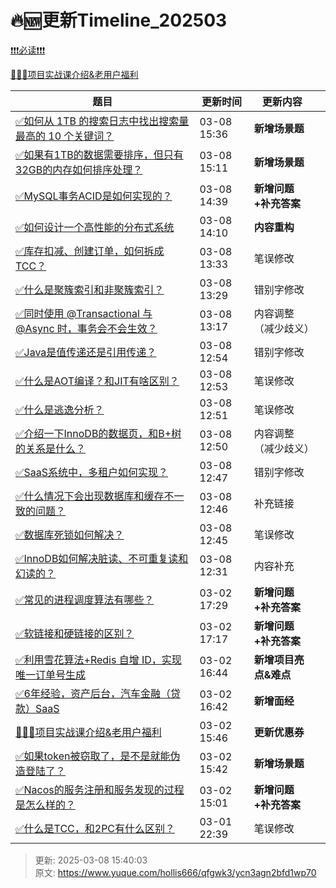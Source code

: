 # 🔥🆕更新Timeline_202503



[❗❗❗必读❗❗❗](https://www.yuque.com/hollis666/bfrl8w/ycscnksw0cw2wus4)



[🧣🧣🧣项目实战课介绍&老用户福利](https://www.yuque.com/hollis666/bfrl8w/dgolk0cckpb94sia)



| **题目** | **更新时间** | **更新内容** | |
| --- | --- | --- | --- |
| [✅如何从 1TB 的搜索日志中找出搜索量最高的 10 个关键词？](https://www.yuque.com/hollis666/qfgwk3/mdegw67xikew2hdl) | 03-08 15:36 | **新增场景题** | |
| [✅如果有1TB的数据需要排序，但只有32GB的内存如何排序处理？](https://www.yuque.com/hollis666/qfgwk3/gyx3ggnspew3dg4p) | 03-08 15:11 | **新增场景题** | |
| [✅MySQL事务ACID是如何实现的？](https://www.yuque.com/hollis666/qfgwk3/opw12171lnkklux0) | 03-08 14:39 | **新增问题+补充答案** | |
| [✅如何设计一个高性能的分布式系统](https://www.yuque.com/hollis666/qfgwk3/th4in4q9oa15myup) | 03-08 14:10 | **内容重构** | |
| [✅库存扣减、创建订单，如何拆成TCC？](https://www.yuque.com/hollis666/qfgwk3/elbfrkngg37i842u) | 03-08 13:33 | 笔误修改 | |
| [✅什么是聚簇索引和非聚簇索引？](https://www.yuque.com/hollis666/qfgwk3/le8gbo472cpxv63z) | 03-08 13:29 | 错别字修改 | |
| [✅同时使用 @Transactional 与 @Async 时，事务会不会生效？](https://www.yuque.com/hollis666/qfgwk3/wz4plmzc2t4i2lgd) | 03-08 13:17 | 内容调整（减少歧义） | |
| [✅Java是值传递还是引用传递？](https://www.yuque.com/hollis666/qfgwk3/lbdoqe) | 03-08 12:54 | 错别字修改 | |
| [✅什么是AOT编译？和JIT有啥区别？](https://www.yuque.com/hollis666/qfgwk3/cy5i6guhszisviks) | 03-08 12:53 | 笔误修改 | |
| [✅什么是逃逸分析？](https://www.yuque.com/hollis666/qfgwk3/vwrawt9lig6whl4o) | 03-08 12:51 | 笔误修改 | |
| [✅介绍一下InnoDB的数据页，和B+树的关系是什么？](https://www.yuque.com/hollis666/qfgwk3/vebvlntlc6rnvuu0) | 03-08 12:50 | 内容调整（减少歧义） | |
| [✅SaaS系统中，多租户如何实现？](https://www.yuque.com/hollis666/qfgwk3/nzi06fs6bpco1mf5) | 03-08 12:47 | 错别字修改 | |
| [✅什么情况下会出现数据库和缓存不一致的问题？](https://www.yuque.com/hollis666/qfgwk3/xr0h8h) | 03-08 12:46 | 补充链接 | |
| [✅数据库死锁如何解决？](https://www.yuque.com/hollis666/qfgwk3/ut71vg) | 03-08 12:45 | 笔误修改 | |
| [✅InnoDB如何解决脏读、不可重复读和幻读的？](https://www.yuque.com/hollis666/qfgwk3/zx47wieewckee8bk) | 03-08 12:31 | 内容补充 | |
| [✅常见的进程调度算法有哪些？](https://www.yuque.com/hollis666/qfgwk3/amenvb6xgzhgkui0) | 03-02 17:29 | **新增问题+补充答案** | |
| [✅软链接和硬链接的区别？](https://www.yuque.com/hollis666/qfgwk3/iumnqsawgyospilh) | 03-02 17:17 | **新增问题+补充答案** | |
| [✅利用雪花算法+Redis 自增 ID，实现唯一订单号生成](https://www.yuque.com/hollis666/qfgwk3/tn85uurzqo8xe9yg) | 03-02 16:44 | **新增项目亮点&难点** | |
| [✅6年经验，资产后台，汽车金融（贷款）SaaS](https://www.yuque.com/hollis666/qfgwk3/gldhrgttfg4nzi3q) | 03-02 16:42 | **新增面经** | |
| [🧣🧣🧣项目实战课介绍&老用户福利](https://www.yuque.com/hollis666/qfgwk3/dgolk0cckpb94sia) | 03-02 15:46 | **更新优惠券** | |
| [✅如果token被窃取了，是不是就能伪造登陆了？](https://www.yuque.com/hollis666/qfgwk3/llt2i9ttoon3k07u) | 03-02 15:42 | **新增场景题** | |
| [✅Nacos的服务注册和服务发现的过程是怎么样的？](https://www.yuque.com/hollis666/qfgwk3/ltuskw2pcxdns2i5) | 03-02 15:01 | **新增问题+补充答案** | |
| [✅什么是TCC，和2PC有什么区别？](https://www.yuque.com/hollis666/qfgwk3/xhvbak3ouy6xqiml) | 03-01 22:39 | 笔误修改 | |






> 更新: 2025-03-08 15:40:03  
> 原文: <https://www.yuque.com/hollis666/qfgwk3/ycn3agn2bfd1wp70>